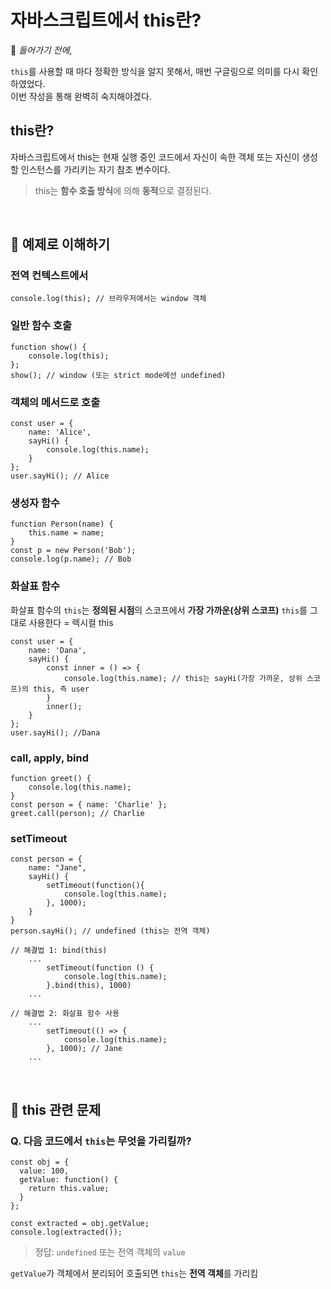 # 자바스크립트에서 this란?

📌 *들어가기 전에*,

`this`를 사용할 때 마다 정확한 방식을 알지 못해서, 매번 구글링으로 의미를 다시 확인하였었다.
<br> 
이번 작성을 통해 완벽히 숙지해야겠다.

## this란?
자바스크립트에서 this는 현재 실행 중인 코드에서 자신이 속한 객체 또는 자신이 생성할 인스턴스를 가리키는 자기 참조 변수이다.
> this는 **함수 호출 방식**에 의해 **동적**으로 결정된다.

<br>

## 🧪 예제로 이해하기
### 전역 컨텍스트에서
```
console.log(this); // 브라우저에서는 window 객체
```

### 일반 함수 호출
```
function show() {
    console.log(this);
};
show(); // window (또는 strict mode에선 undefined)
```

### 객체의 메서드로 호출
```
const user = {
    name: 'Alice',
    sayHi() {
        console.log(this.name);
    }
};
user.sayHi(); // Alice
```

### 생성자 함수
```
function Person(name) {
    this.name = name;
}
const p = new Person('Bob');
console.log(p.name); // Bob
```

### 화살표 함수
화살표 함수의 `this`는 **정의된 시점**의 스코프에서 **가장 가까운(상위 스코프)** `this`를 그대로 사용한다 = 렉시컬 this
```
const user = {
    name: 'Dana',
    sayHi() {
        const inner = () => {
            console.log(this.name); // this는 sayHi(가장 가까운, 상위 스코프)의 this, 즉 user
        }
        inner();
    }
};
user.sayHi(); //Dana
```

### call, apply, bind
```
function greet() {
    console.log(this.name);
}
const person = { name: 'Charlie' };
greet.call(person); // Charlie
```

### setTimeout
```
const person = {
    name: "Jane",
    sayHi() {
        setTimeout(function(){
            console.log(this.name);
        }, 1000);
    }
}
person.sayHi(); // undefined (this는 전역 객체)

// 해결법 1: bind(this)
    ...
        setTimeout(function () {
            console.log(this.name);
        }.bind(this), 1000)
    ...

// 해결법 2: 화살표 함수 사용
    ...
        setTimeout(() => {
            console.log(this.name);
        }, 1000); // Jane
    ...
```

<br>

## 🎯 this 관련 문제
### Q. 다음 코드에서 `this`는 무엇을 가리킬까?
```
const obj = {
  value: 100,
  getValue: function() {
    return this.value;
  }
};

const extracted = obj.getValue;
console.log(extracted());
```
> 정답: `undefined` 또는 전역 객체의 `value`

`getValue`가 객체에서 분리되어 호출되면 `this`는 **전역 객체**를 가리킴